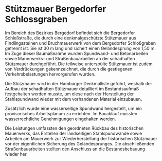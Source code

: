 # Stützmauer Bergedorfer Schlossgraben

Im  Bereich des Bezirkes Bergedorf befindet sich die Bergedorfer 
Schloßstraße, die durch eine denkmalgeschützte Stützmauer aus 
Findlingssteinen und Bruchmauerwerk von dem Bergedorfer Schloßgraben 
getrennt ist. Sie ist 30 m lang und sichert einen Geländesprung von 1,50 m. Im Zuge dieser Baumaßnahme wurden Spundwand- und Betonarbeiten sowie
Mauerwerks- und Straßenbauarbeiten an der schadhaften Stützmauer 
durchgeführt. Die teilweise unterspülte Stützmauer ist zudem von 
Verdrückungen gekennzeichnet, die durch die gestiegenen 
Verkehrsbelastungen hervorgerufen wurden.

Die Stützmauer wird in der Hamburger Denkmalliste geführt, weshalb der 
Aufbau der schadhaften Stützmauer detailliert im Bestandsaufmaß 
festgehalten werden musste, um diese nach der Herstellung der 
Stahlspundwand wieder mit dem vorhandenen Material einzubauen.

Zusätzlich wurde eine wasserseitige Spundwand hergestellt, um ein provisorisches 
Arbeitsplanum zu errichten. Im Bauablauf mussten wasserrechtliche 
Genehmigungen eingehalten werden.

Die Leistungen umfassten den geordneten Rückbau des historischen Mauerwerks,
das Erstellen der landseitigen Stahlspundwände sowie Arbeiten am 
Mauerwerk zur Wiederherstellung der historischen Stützmauer vor der 
eigentlichen Sicherung des Geländesprunges. Die abschließenden 
Straßenbauarbeiten stellten den Anschluss an die Bestandsbebauung wieder
her.